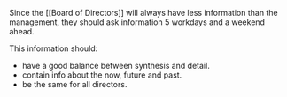 Since the [[Board of Directors]] will always have less information than the management, they should ask information 5 workdays and a weekend ahead.

This information should:
- have a good balance between synthesis and detail.
- contain info about the now, future and past.
- be the same for all directors.